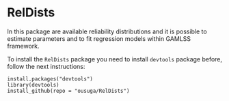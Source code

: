 # RelDists
In this package are available reliability distributions and it is possible to estimate parameters and to fit regression models within GAMLSS framework.

To install the `RelDists` package you need to install `devtools` package before, follow the next instructions:

```{r}
install.packages("devtools")
library(devtools)
install_github(repo = "ousuga/RelDists")
```
